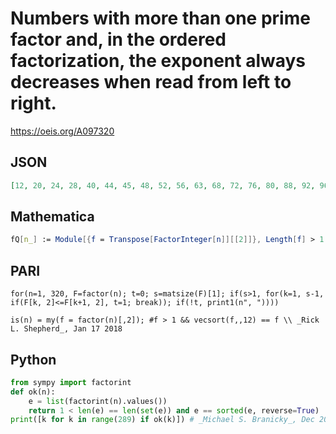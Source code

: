 # Numbers with more than one prime factor and, in the ordered factorization, the exponent always decreases when read from left to right\.
https://oeis.org/A097320
## JSON
```JSON
[12, 20, 24, 28, 40, 44, 45, 48, 52, 56, 63, 68, 72, 76, 80, 88, 92, 96, 99, 104, 112, 116, 117, 124, 135, 136, 144, 148, 152, 153, 160, 164, 171, 172, 175, 176, 184, 188, 189, 192, 200, 207, 208, 212, 224, 232, 236, 244, 248, 261, 268, 272, 275, 279, 284, 288]
```
## Mathematica
```Mathematica
fQ[n_] := Module[{f = Transpose[FactorInteger[n]][[2]]}, Length[f] > 1 && Max[Differences[f]] < 0]; Select[Range[2, 288], fQ] (* _T. D. Noe_, Nov 04 2013 *)
```
## PARI
```PARI
for(n=1, 320, F=factor(n); t=0; s=matsize(F)[1]; if(s>1, for(k=1, s-1, if(F[k, 2]<=F[k+1, 2], t=1; break)); if(!t, print1(n", "))))
```
```PARI
is(n) = my(f = factor(n)[,2]); #f > 1 && vecsort(f,,12) == f \\ _Rick L. Shepherd_, Jan 17 2018
```
## Python
```Python
from sympy import factorint
def ok(n):
    e = list(factorint(n).values())
    return 1 < len(e) == len(set(e)) and e == sorted(e, reverse=True)
print([k for k in range(289) if ok(k)]) # _Michael S. Branicky_, Dec 20 2021
```
